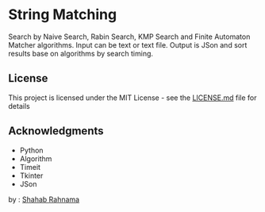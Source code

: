 # String Matching
Search by Naive Search, Rabin Search, KMP Search and Finite Automaton Matcher algorithms.
Input can be text or text file.
Output is JSon and sort results base on algorithms by search timing.


## License

This project is licensed under the MIT License - see the [LICENSE.md](LICENSE.md) file for details

## Acknowledgments

* Python
* Algorithm
* Timeit
* Tkinter
* JSon

by : [Shahab Rahnama](http://srahnama.ir/)
